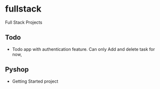 # fullstack
Full Stack Projects
## Todo
* Todo app with authentication feature. Can only Add and delete task for now,

## Pyshop
* Getting Started project
